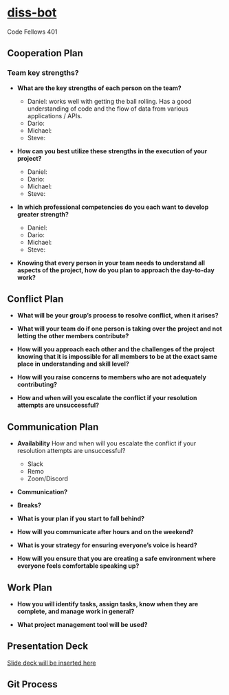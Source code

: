 # [diss-bot](https://github.com/diss-bot)

Code Fellows 401

## Cooperation Plan

### Team key strengths?

- **What are the key strengths of each person on the team?**
  * Daniel: works well with getting the ball rolling. Has a good understanding of code and the flow of data from various applications / APIs.
  * Dario: 
  * Michael: 
  * Steve: 

- **How can you best utilize these strengths in the execution of your project?**
  * Daniel: 
  * Dario: 
  * Michael: 
  * Steve: 

- **In which professional competencies do you each want to develop greater strength?**
  * Daniel: 
  * Dario: 
  * Michael: 
  * Steve: 

- **Knowing that every person in your team needs to understand all aspects of the project, how do you plan to approach the day-to-day work?**

## Conflict Plan

- **What will be your group’s process to resolve conflict, when it arises?**

- **What will your team do if one person is taking over the project and not letting the other members contribute?**

- **How will you approach each other and the challenges of the project knowing that it is impossible for all members to be at the exact same place in understanding and skill level?**

- **How will you raise concerns to members who are not adequately contributing?**

- **How and when will you escalate the conflict if your resolution attempts are unsuccessful?**

## Communication Plan

- **Availability**
How and when will you escalate the conflict if your resolution attempts are unsuccessful?
  * Slack
  * Remo
  * Zoom/Discord
  
- **Communication?**

- **Breaks?**

- **What is your plan if you start to fall behind?**

- **How will you communicate after hours and on the weekend?**

- **What is your strategy for ensuring everyone’s voice is heard?**

- **How will you ensure that you are creating a safe environment where everyone feels comfortable speaking up?**

## Work Plan

- **How you will identify tasks, assign tasks, know when they are complete, and manage work in general?**

- **What project management tool will be used?**

## Presentation Deck
[Slide deck will be inserted here]()

## Git Process